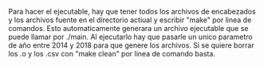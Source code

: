 Para hacer el ejecutable, hay que tener todos los archivos de encabezados y los archivos fuente en el directorio actiual y escribir "make" por linea de comandos. Esto automaticamente generara un archivo ejecutable que se puede llamar por ./main. Al ejecutarlo hay que pasarle un unico parametro de año entre 2014 y 2018 para que genere los archivos. Si se quiere borrar los .o y los .csv con "make clean" por linea de comando basta.
